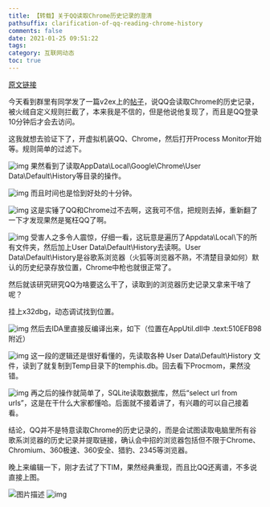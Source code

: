 ```yaml
---
title: 【转载】关于QQ读取Chrome历史记录的澄清
pathsuffix: clarification-of-qq-reading-chrome-history
comments: false
date: 2021-01-25 09:51:22
tags:
category: 互联网动态
toc: true
---
```


[原文链接](https://bbs.pediy.com/thread-265359.htm)

今天看到群里有同学发了一篇v2ex上的[帖子](https://www.v2ex.com/t/745030)，说QQ会读取Chrome的历史记录，被火绒自定义规则拦截了，本来我是不信的，但是他说他复现了，而且是QQ登录10分钟后才会去访问。

 

这我就想去验证下了，开虚拟机装QQ、Chrome，然后打开Process Monitor开始等。规则简单的过滤下。

 

![img](./873391_DJ94X9WVG4MBTWR.png)
果然看到了读取AppData\Local\Google\Chrome\User Data\Default\History等目录的操作。

 

![img](./873391_W68XZTFJANKMN69.png)
而且时间也是恰到好处的十分钟。

 

![img](./873391_FWD8MPBYN2VRD3G.png)
这是实锤了QQ和Chrome过不去啊，这我可不信，把规则去掉，重新翻了一下才发现果然是冤枉QQ了啊。

 

![img](./873391_AGXY96FE877JTJU.png)
受害人之多令人震惊，仔细一看，这玩意是遍历了Appdata\Local\下的所有文件夹，然后加上User Data\Default\History去读啊。User Data\Default\History是谷歌系浏览器（火狐等浏览器不熟，不清楚目录如何）默认的历史纪录存放位置，Chrome中枪也就很正常了。

 

然后就该研究研究QQ为啥要这么干了，读取到的浏览器历史记录又拿来干啥了呢？

 

挂上x32dbg，动态调试找到位置。

 

![img](./873391_C2KUMY3YXHM4B37.png)
然后去IDA里直接反编译出来，如下（位置在AppUtil.dll中 .text:510EFB98 附近）

 

![img](./873391_5HHXWXCZHYAZ4RH.png)
这一段的逻辑还是很好看懂的，先读取各种 User Data\Default\History 文件，读到了就复制到Temp目录下的temphis.db。回去看下Procmom，果然没错。

 

![img](./873391_3CRMBX6H9ENTZ6B.png)
再之后的操作就简单了，SQLite读取数据库，然后“select url from urls”，这是在干什么大家都懂哈。后面就不接着讲了，有兴趣的可以自己接着看。

 

结论，QQ并不是特意读取Chrome的历史记录的，而是会试图读取电脑里所有谷歌系浏览器的历史记录并提取链接，确认会中招的浏览器包括但不限于Chrome、Chromium、360极速、360安全、猎豹、2345等浏览器。

 

晚上来编辑一下，刚才去试了下TIM，果然经典重现，而且比QQ还离谱，不多说直接上图。

 

![图片描述](./873391_W44WFBHCYKMC3PX.png)
![img](./873391_FY3MV2SM35XPDR2.png)